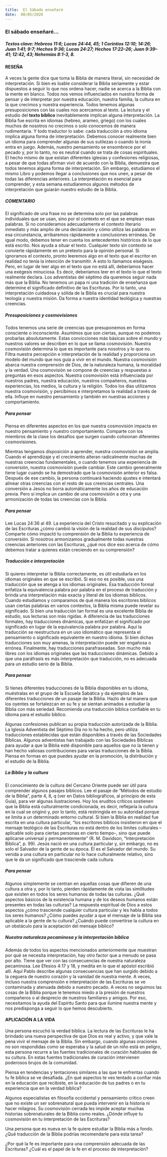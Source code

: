 ```yaml
---
title:  El Sábado enseñaré
date:  08/05/2020
---
```


### El sábado enseñaré...

##### Textos clave: Hebreos 11:6; Lucas 24:44, 45; 1 Corintios 12:10; 14:26; Juan 1:41; 9:7; Hechos 9:36; Lucas 24:27; Hechos 17:22–26; Juan 9:39–41; 12:42, 43; Nehemías 8:1-3, 8.

#### RESEÑA

A veces la gente dice que toma la Biblia de manera literal, sin necesidad de interpretación. Si bien es loable considerar la Biblia seriamente y estar dispuestos a seguir lo que nos ordena hacer, nadie se acerca a la Biblia con la mente en blanco. Todos nos vemos influenciados en nuestra forma de pensar y de interpretar por nuestra educación, nuestra familia, la cultura en la que crecimos y nuestra experiencia. Todos tenemos algunas presuposiciones con las cuales nos acercamos al texto. La lectura y el estudio del **texto bíblico**  inevitablemente implican alguna interpretación. La Biblia fue escrita en idiomas (hebreo, arameo, griego) con los cuales muchos de nosotros no crecimos o solo conocemos de manera rudimentaria. Y todo traductor lo sabe: cada traducción a otro idioma implica alguna forma de interpretación. Debemos conocer realmente bien un idioma para comprender algunas de sus sutilezas o cuando la ironía entra en juego. Además, nuestro pensamiento se ensombrece por el pecado y, por lo tanto, no es neutral cuando se trata de cosas espirituales. El hecho mismo de que existan diferentes iglesias y confesiones religiosas, a pesar de que todas afirman vivir de acuerdo con la Biblia, demuestra que todos tenemos alguna forma de interpretación. Sin embargo, estudiamos el mismo Libro y podemos llegar a conclusiones que nos unen, a pesar de todas las diferencias anteriores. La interpretación es esencial para comprender, y esta semana estudiaremos algunos métodos de interpretación que guiarán nuestro estudio de la Biblia.

##### COMENTARIO

El significado de una frase no se determina solo por las palabras individuales que se usan, sino por el contexto en el que se emplean esas palabras. Si no consideramos adecuadamente el contexto literario inmediato y más amplio de una declaración y cómo utiliza las palabras en esa circunstancia, arribaremos rápidamente a conclusiones erróneas. De igual modo, debemos tener en cuenta los antecedentes históricos de lo que está escrito. Nos ayuda a situar el texto. Cualquier texto sin contexto se convierte rápidamente en un pretexto para la opinión personal. Si ignoramos el contexto, pronto leeremos algo en el texto que el escritor en realidad no tenía la intención de transmitir. A esto lo llamamos eiségesis. Pero, en lugar de leer algo en el texto que no está allí, deberíamos hacer una exégesis minuciosa. Es decir, deberíamos leer en el texto lo que el texto realmente declara. Los adventistas del séptimo día queremos seguir nada más que la Biblia. No tenemos un papa ni una tradición de enseñanza que determine el significado definitivo de las Escrituras. Por lo tanto, una interpretación cuidadosa y sólida de la Biblia es crucial para nuestra teología y nuestra misión. Da forma a nuestra identidad teológica y nuestras creencias.

##### Presuposiciones y cosmovisiones

Todos tenemos una serie de creencias que presuponemos en forma consciente o inconsciente. Asumimos que son ciertas, aunque no podemos probarlas absolutamente. Estas convicciones más básicas sobre el mundo y nuestros valores se describen en lo que se llama cosmovisión. Nuestra cosmovisión determina lo que es importante para nosotros y lo que no. Filtra nuestra percepción e interpretación de la realidad y proporciona un modelo del mundo que nos guía a vivir en el mundo. Nuestra cosmovisión abarca nuestra comprensión de Dios, de la naturaleza humana, la moralidad y la verdad. Una cosmovisión se compone de creencias y respuestas a preguntas en esos aspectos. Nuestra cosmovisión está influenciada por nuestros padres, nuestra educación, nuestros compañeros, nuestras experiencias, los medios, la cultura y la religión. Todos los días utilizamos nuestra cosmovisión, y percibimos e interpretamos la realidad a través de ella. Influye en nuestro pensamiento y también en nuestras acciones y comportamiento.

##### Para pensar

Piensa en diferentes aspectos en los que nuestra cosmovisión impacta en nuestro pensamiento y nuestro comportamiento. Comparte con los miembros de la clase los desafíos que surgen cuando colisionan diferentes cosmovisiones.

Mientras tengamos disposición a aprender, nuestra cosmovisión se amplía. Cuando el aprendizaje y el crecimiento alteran radicalmente muchas de nuestras creencias fundamentales, o cuando tenemos una experiencia de conversión, nuestra cosmovisión puede cambiar. Este cambio generalmente tiene lugar cuando se ha demostrado que la cosmovisión anterior es falsa. Después de ese cambio, la persona continuará haciendo ajustes e intentará alinear otras creencias con el resto de sus creencias centrales. Una conversión a Jesús no borra automáticamente los años de educación previa. Pero sí implica un cambio de una cosmovisión a otra y una armonización de todas las creencias con la Biblia.

##### Para pensar

Lee Lucas 24:36 al 49. La experiencia del Cristo resucitado y su explicación de las Escrituras ¿cómo cambió la visión de la realidad de sus discípulos? Comparte cómo impactó tu comprensión de la Biblia tu experiencia de conversión. Si nosotros armonizamos gradualmente todas nuestras creencias anteriores con las Escrituras, ¿qué nos dice eso acerca de cómo debemos tratar a quienes están creciendo en su comprensión?

##### Traducción e interpretación

Si quieres interpretar la Biblia correctamente, es útil estudiarla en los idiomas originales en que se escribió. Si eso no es posible, usa una traducción que se atenga a los idiomas originales. Esa traducción formal enfatiza la equivalencia palabra por palabra en el proceso de traducción y brinda una interpretación más exacta y literal de los idiomas bíblicos. Cuando estudiamos y comparamos de qué manera los escritores bíblicos usan ciertas palabras en varios contextos, la Biblia misma puede revelar su significado. Si bien una traducción tan formal es una excelente Biblia de estudio, sus lecturas son más rígidas. A diferencia de las traducciones formales, hay traducciones dinámicas, que enfatizan el significado por significado en lugar de la equivalencia palabra por palabra. Aquí la traducción se reestructura en un uso idiomático que representa el pensamiento o significado equivalente en nuestro idioma. Si bien dichas traducciones son muy amenas, la interpretación puede ser engañosa o errónea. Finalmente, hay traducciones parafraseadas. Son mucho más libres con los idiomas originales que las traducciones dinámicas. Debido a que una paráfrasis es más interpretación que traducción, no es adecuada para un estudio serio de la Biblia.

##### Para pensar

Si tienes diferentes traducciones de la Biblia disponibles en tu idioma, muéstralas en el grupo de la Escuela Sabática y da ejemplos de las diferentes traducciones de un pasaje de la Biblia. Hazlo de tal manera que los oyentes se fortalezcan en su fe y se sientan animados a estudiar la Biblia con más seriedad. Recomienda una traducción bíblica confiable en tu idioma para el estudio bíblico.

Algunas confesiones publican su propia traducción autorizada de la Biblia. La Iglesia Adventista del Séptimo Día no lo ha hecho, pero utiliza traducciones establecidas que están disponibles a través de las Sociedades Bíblicas. Algunos adventistas han trabajado con las Sociedades Bíblicas para ayudar a que la Biblia esté disponible para aquellos que no la tienen y han hecho valiosas contribuciones para varias traducciones de la Biblia. Piensa en formas en que puedes ayudar en la promoción, la distribución y el estudio de la Biblia.

##### La Biblia y la cultura

El conocimiento de la cultura del Cercano Oriente puede ser útil para comprender algunos pasajes bíblicos. Lee el pasaje de “Métodos de estudio de la Biblia”, parte 4, 8, q (ver en Datos bibliográficos, al principio de esta Guía), para ver algunas ilustraciones. Hoy los eruditos críticos sostienen que la Biblia está culturalmente condicionada, es decir, reflejaría la cultura en la cual se originó y, por lo tanto, está restringida en su autoridad porque se limita a un determinado entorno cultural. Si bien la Biblia en realidad fue escrita en una cultura particular, “los escritores bíblicos insistieron en que el mensaje teológico de las Escrituras no está dentro de los límites culturales –aplicable solo para ciertas personas en cierto tiempo–, sino que puede aplicarse universal y permanentemente” (R. M. Davidson, “Interpretación Bíblica”, p. 99). Jesús nació en una cultura particular y, sin embargo, no es solo el Salvador de la gente de su época. Él es el Salvador del mundo. Su venida a una cultura en particular no lo hace culturalmente relativo, sino que le da un significado que trasciende cada cultura.

##### Para pensar

Algunos simplemente se centran en aquellas cosas que difieren de una cultura a otra y, por lo tanto, pierden rápidamente de vista las similitudes que existen en todos los seres humanos de todas las culturas. ¿Qué aspectos básicos de la existencia humana y de los deseos humanos están presentes en todas las culturas? La respuesta espiritual de Dios a estos aspectos ¿cómo trasciende cualquier cultura particular y les habla a todos los seres humanos? ¿Cómo puedes ayudar a que el mensaje de la Biblia sea aplicable a la gente de tu cultura? ¿Cuándo puede convertirse la cultura en un obstáculo para la aceptación del mensaje bíblico?

##### Nuestra naturaleza pecaminosa y la interpretación bíblica

Además de todos los aspectos mencionados anteriormente que muestran por qué se necesita interpretación, hay otro factor que a menudo se pasa por alto. Tiene que ver con las consecuencias de nuestra naturaleza pecaminosa. Lee Efesios 4:17 y 18, y medita en lo que el apóstol escribió allí. Aquí Pablo describe algunas consecuencias que han surgido debido a la ceguera de nuestro corazón y la vanidad de nuestra mente. A veces, incluso nuestra comprensión e interpretación de las Escrituras se ve contaminada y atenuada debido a nuestro pecado. A veces no seguimos las cosas de la Biblia porque le tenemos miedo a la presión de nuestros compañeros o al desprecio de nuestros familiares y amigos. Por eso, necesitamos la ayuda del Espíritu Santo para que ilumine nuestra mente y nos predisponga a seguir lo que hemos descubierto.

#### APLICACIÓN A LA VIDA

Una persona escuchó la verdad bíblica. La lectura de las Escrituras le ha brindado una nueva perspectiva de que Dios es real y activo, y que vale la pena vivir el mensaje de la Biblia. Sin embargo, cuando algunas oraciones no son respondidas como se esperaba y la salud de un niño está en peligro, esta persona recurre a las fuentes tradicionales de curación habituales de su cultura. En estas fuentes tradicionales de curación intervienen poderosos brujos de la comunidad.

Piensa en tendencias y tentaciones similares a las que te enfrentas cuando tu fe bíblica se ve desafiada. ¿En qué aspectos te ves tentado a confiar más en la educación que recibiste, en la educación de tus padres o en tu experiencia que en la verdad bíblica?

Algunos especialistas en filosofía occidental y pensamiento crítico creen que no existe un ser sobrenatural que pueda intervenir en la historia ni hacer milagros. Su cosmovisión cerrada les impide aceptar muchas historias sobrenaturales de la Biblia como reales. ¿Dónde influye tu cosmovisión en tu interpretación de las Escrituras?

Una persona que es nueva en la fe quiere estudiar la Biblia más a fondo. ¿Qué traducción de la Biblia podrías recomendarle para esta tarea?

¿Por qué la fe es importante para una comprensión adecuada de las Escrituras? ¿Cuál es el papel de la fe en el proceso de interpretación?